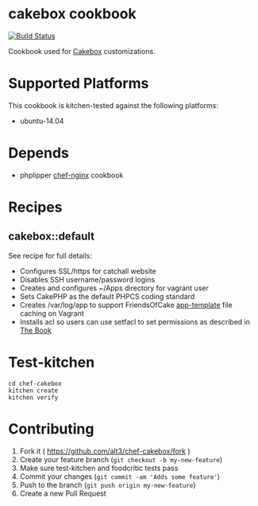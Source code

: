 # cakebox cookbook

[![Build Status](https://travis-ci.org/alt3/chef-cakebox.svg)](https://travis-ci.org/alt3/chef-cakebox)

Cookbook used for [Cakebox](https://github.com/alt3/cakebox) customizations.

# Supported Platforms

This cookbook is kitchen-tested against the following platforms:

- ubuntu-14.04

# Depends

- phplipper [chef-nginx](https://github.com/phlipper/chef-nginx) cookbook

# Recipes

## cakebox::default

See recipe for full details:

- Configures SSL/https for catchall website
- Disables SSH username/password logins
- Creates and configures ~/Apps directory for vagrant user
- Sets CakePHP as the default PHPCS coding standard
- Creates /var/log/app to support FriendsOfCake [app-template](https://github.com/FriendsOfCake/app-template) file caching on Vagrant
- Installs acl so users can use setfacl to set permissions as described in [The Book](http://book.cakephp.org/2.0/en/installation.html#permissions)

# Test-kitchen

	cd chef-cakebox
	kitchen create
	kitchen verify

# Contributing

1. Fork it ( https://github.com/alt3/chef-cakebox/fork )
2. Create your feature branch (`git checkout -b my-new-feature`)
3. Make sure test-kitchen and foodcritic tests pass
4. Commit your changes (`git commit -am 'Adds some feature'`)
5. Push to the branch (`git push origin my-new-feature`)
6. Create a new Pull Request
